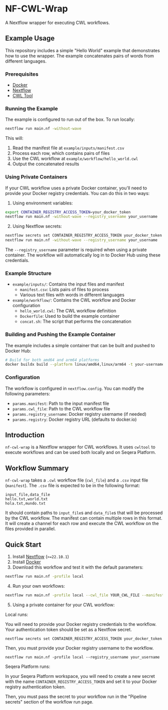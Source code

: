 # NF-CWL-Wrap

A Nextflow wrapper for executing CWL workflows.

## Example Usage

This repository includes a simple "Hello World" example that demonstrates how to use the wrapper. The example concatenates pairs of words from different languages.

### Prerequisites

- [Docker](https://docs.docker.com/engine/install/)
- [Nextflow](https://www.nextflow.io/docs/latest/getstarted.html)
- [CWL Tool](https://github.com/common-workflow-language/cwltool)

### Running the Example

The example is configured to run out of the box. To run locally:

```bash
nextflow run main.nf -without-wave
```

This will:
1. Read the manifest file at `example/inputs/manifest.csv`
2. Process each row, which contains pairs of files
3. Use the CWL workflow at `example/workflow/hello_world.cwl`
4. Output the concatenated results

### Using Private Containers

If your CWL workflow uses a private Docker container, you'll need to provide your Docker registry credentials. You can do this in two ways:

1. Using environment variables:
```bash
export CONTAINER_REGISTRY_ACCESS_TOKEN=your_docker_token
nextflow run main.nf -without-wave --registry_username your_username
```

2. Using Nextflow secrets:
```bash
nextflow secrets set CONTAINER_REGISTRY_ACCESS_TOKEN your_docker_token
nextflow run main.nf -without-wave --registry_username your_username
```

The `--registry_username` parameter is required when using a private container. The workflow will automatically log in to Docker Hub using these credentials.

### Example Structure

- `example/inputs/`: Contains the input files and manifest
  - `manifest.csv`: Lists pairs of files to process
  - Various text files with words in different languages
- `example/workflow/`: Contains the CWL workflow and Docker configuration
  - `hello_world.cwl`: The CWL workflow definition
  - `Dockerfile`: Used to build the example container
  - `concat.sh`: The script that performs the concatenation

### Building and Pushing the Example Container

The example includes a simple container that can be built and pushed to Docker Hub:

```bash
# Build for both amd64 and arm64 platforms
docker buildx build --platform linux/amd64,linux/arm64 -t your-username/hello-world-cwl:latest --push .
```

### Configuration

The workflow is configured in `nextflow.config`. You can modify the following parameters:

- `params.manifest`: Path to the input manifest file
- `params.cwl_file`: Path to the CWL workflow file
- `params.registry_username`: Docker registry username (if needed)
- `params.registry`: Docker registry URL (defaults to docker.io)

## Introduction

`nf-cwl-wrap` is a Nextflow wrapper for CWL workflows. It uses `cwltool` to execute workflows and can be used both locally and on Seqera Platform.

## Workflow Summary

`nf-cwl-wrap` takes a `.cwl` workflow file (`cwl_file`) and a `.csv` input file (`manifest`). The `.csv` file is expected to be in the following format:

```
input_file,data_file
hello.txt,world.txt
hola.txt,mundo.txt
```

It should contain paths to `input_file`s and `data_file`s that will be processed by the CWL workflow. The manifest can contain multiple rows in this format. It will create a channel for each row and execute the CWL workflow on the files provided in parallel.

## Quick Start

1. Install [Nextflow](https://www.nextflow.io/docs/latest/getstarted.html#installation) (`>=22.10.1`)
2. Install [Docker](https://docs.docker.com/engine/install/)
3. Download this workflow and test it with the default parameters:
```bash
nextflow run main.nf -profile local
```
4. Run your own workflows:
```bash
nextflow run main.nf -profile local --cwl_file YOUR_CWL_FILE --manifest YOUR_MANIFEST_FILE
```

5. Using a private container for your CWL workflow:

Local runs:

You will need to provide your Docker registry credentials to the workflow. Your authentication token should be set as a Nextflow secret.

```
nextflow secrets set CONTAINER_REGISTRY_ACCESS_TOKEN your_docker_token
```

Then, you must provide your Docker registry username to the workflow.

```
nextflow run main.nf -profile local --registry_username your_username
```

Seqera Platform runs:

In your Seqera Platform workspace, you will need to create a new secret with the name `CONTAINER_REGISTRY_ACCESS_TOKEN` and set it to your Docker registry authentication token.

Then, you must pass the secret to your workflow run in the "Pipeline secrets" section of the workflow run page.
